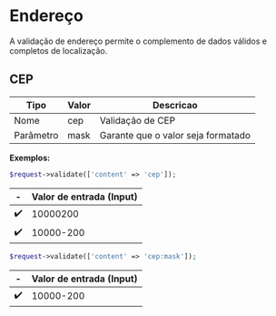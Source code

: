# Endereço

A validação de endereço permite o complemento de dados válidos e completos de localização.

## CEP

| Tipo | Valor | Descricao |
|---|---|---|
| Nome | cep | Validação de CEP |
| Parâmetro | mask | Garante que o valor seja formatado |

**Exemplos:**

```php
$request->validate(['content' => 'cep']);
```
| - | Valor de entrada (Input) |
|-|-|
| ✔️ | 10000200 |
| ✔️ | 10000-200 |

```php
$request->validate(['content' => 'cep:mask']);
```
| - | Valor de entrada (Input) |
|-|-|
| ✔️ | 10000-200 |
